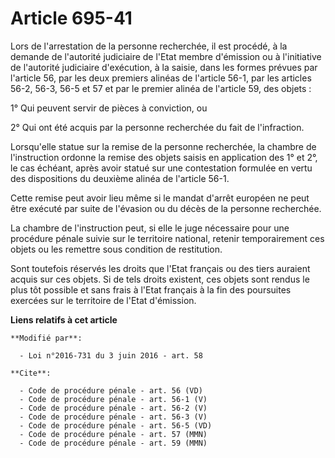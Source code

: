 # Article 695-41

Lors de l'arrestation de la personne recherchée, il est procédé, à la demande de l'autorité judiciaire de l'Etat membre
d'émission ou à l'initiative de l'autorité judiciaire d'exécution, à la saisie, dans les formes prévues par l'article 56, par
les deux premiers alinéas de l'article 56-1, par les articles 56-2, 56-3, 56-5 et 57 et par le premier alinéa de l'article
59, des objets : 

1° Qui peuvent servir de pièces à conviction, ou 

2° Qui ont été acquis par la personne recherchée du fait de l'infraction. 

Lorsqu'elle statue sur la remise de la personne recherchée, la chambre de l'instruction ordonne la remise des objets saisis
en application des 1° et 2°, le cas échéant, après avoir statué sur une contestation formulée en vertu des dispositions du
deuxième alinéa de l'article 56-1. 

Cette remise peut avoir lieu même si le mandat d'arrêt européen ne peut être exécuté par suite de l'évasion ou du décès de la
personne recherchée. 

La chambre de l'instruction peut, si elle le juge nécessaire pour une procédure pénale suivie sur le territoire national,
retenir temporairement ces objets ou les remettre sous condition de restitution. 

Sont toutefois réservés les droits que l'Etat français ou des tiers auraient acquis sur ces objets. Si de tels droits
existent, ces objets sont rendus le plus tôt possible et sans frais à l'Etat français à la fin des poursuites exercées sur le
territoire de l'Etat d'émission.

**Liens relatifs à cet article**

	**Modifié par**:

	  - Loi n°2016-731 du 3 juin 2016 - art. 58

	**Cite**:

	  - Code de procédure pénale - art. 56 (VD)
	  - Code de procédure pénale - art. 56-1 (V)
	  - Code de procédure pénale - art. 56-2 (V)
	  - Code de procédure pénale - art. 56-3 (V)
	  - Code de procédure pénale - art. 56-5 (VD)
	  - Code de procédure pénale - art. 57 (MMN)
	  - Code de procédure pénale - art. 59 (MMN)
